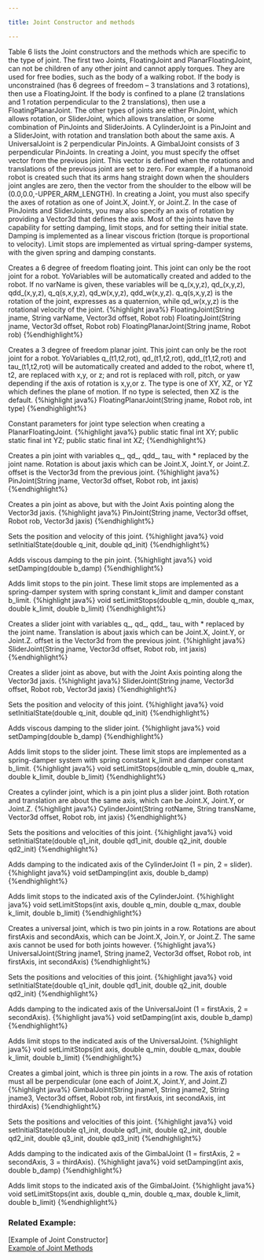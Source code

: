 ```yaml
---

title: Joint Constructor and methods

---
```



Table 6 lists the Joint constructors and the methods which are specific to the type of joint. The first two Joints, FloatingJoint and PlanarFloatingJoint, can not be children of any other joint and cannot apply torques.
They are used for free bodies, such as the body of a walking robot. If the body is unconstrained (has 6 degrees of freedom – 3 translations and 3 rotations), then use a FloatingJoint. 
If the body is confined to a plane (2 translations and 1 rotation perpendicular to the 2 translations), then use a FloatingPlanarJoint. 
The other types of joints are either PinJoint, which allows rotation, or SliderJoint, which allows translation, or some combination of PinJoints and SliderJoints. 
A CylinderJoint is a PinJoint and a SliderJoint, with rotation and translation both about the same axis. A UniversalJoint is 2 perpendicular PinJoints. A GimbalJoint consists of 3 perpendicular PinJoints. 
In creating a Joint, you must specify the offset vector from the previous joint. This vector is defined when the rotations and translations of the previous joint are set to zero. 
For example, if a humanoid robot is created such that its arms hang straight down when the shoulders joint angles are zero, then the vector from the shoulder to the elbow will be (0.0,0.0,-UPPER_ARM_LENGTH). 
In creating a Joint, you must also specify the axes of rotation as one of Joint.X, Joint.Y, or Joint.Z. In the case of PinJoints and SliderJoints, you may also specify an axis of rotation by providing a Vector3d that defines the axis. 
Most of the joints have the capability for setting damping, limit stops, and for setting their initial state. Damping is implemented as a linear viscous friction (torque is proportional to velocity).
Limit stops are implemented as virtual spring-damper systems, with the given spring and damping constants. 

Creates a 6 degree of freedom floating joint. This joint can only be the root joint for a robot. YoVariables will be automatically created and added to the robot. If no varName is given, these variables will be q_(x,y,z), qd_(x,y,z), qdd_(x,y,z), q_q(s,x,y,z), qd_w(x,y,z), qdd_w(x,y,z). q_q(s,x,y,z) is the rotation of the joint, expresses as a quaternion, while qd_w(x,y,z) is the rotational velocity of the joint.
{%highlight java%}
FloatingJoint(String jname, String varName, Vector3d offset, Robot rob) 
FloatingJoint(String jname, Vector3d offset, Robot rob)
FloatingPlanarJoint(String jname, Robot rob) 
{%endhighlight%}

Creates a 3 degree of freedom planar joint. This joint can only be the root joint for a robot. YoVariables q_(t1,t2,rot), qd_(t1,t2,rot), qdd_(t1,t2,rot) and tau_(t1,t2,rot) will be automatically created and added to the robot, where t1, t2, are replaced with x,y, or z; and rot is replaced with roll, pitch, or yaw depending if the axis of rotation is x,y,or z. The type is one of XY, XZ, or YZ which defines the plane of motion. If no type is selected, then XZ is the default.
{%highlight java%}
FloatingPlanarJoint(String jname, Robot rob, int type)
{%endhighlight%}

Constant parameters for joint type selection when creating a PlanarFloatingJoint.
{%highlight java%}
public static final int XY; 
public static final int YZ; 
public static final int XZ;
{%endhighlight%}

Creates a pin joint with variables q_, qd_, qdd_, tau_ with * replaced by the joint name. Rotation is about jaxis which can be Joint.X, Joint.Y, or Joint.Z. offset is the Vector3d from the previous joint.
{%highlight java%}
PinJoint(String jname, Vector3d offset, Robot rob, int jaxis)
{%endhighlight%}

Creates a pin joint as above, but with the Joint Axis pointing along the Vector3d jaxis.
{%highlight java%}
PinJoint(String jname, Vector3d offset, Robot rob, Vector3d jaxis)
{%endhighlight%}

Sets the position and velocity of this joint.
{%highlight java%}
void setInitialState(double q_init, double qd_init)
{%endhighlight%}

Adds viscous damping to the pin joint.
{%highlight java%}
void setDamping(double b_damp)
{%endhighlight%}

Adds limit stops to the pin joint. These limit stops are implemented as a spring-damper system with spring constant k_limit and damper constant b_limit.
{%highlight java%}
void setLimitStops(double q_min, double q_max, double k_limit, double b_limit)
{%endhighlight%}

Creates a slider joint with variables q_, qd_, qdd_, tau_ with * replaced by the joint name. Translation is about jaxis which can be Joint.X, Joint.Y, or Joint.Z. offset is the Vector3d from the previous joint.
{%highlight java%}
SliderJoint(String jname, Vector3d offset, Robot rob, int jaxis)
{%endhighlight%}

Creates a slider joint as above, but with the Joint Axis pointing along the Vector3d jaxis.
{%highlight java%}
SliderJoint(String jname, Vector3d offset, Robot rob, Vector3d jaxis)
{%endhighlight%}

Sets the position and velocity of this joint.
{%highlight java%}
void setInitialState(double q_init, double qd_init)
{%endhighlight%}

Adds viscous damping to the slider joint.
{%highlight java%}
void setDamping(double b_damp)
{%endhighlight%}

Adds limit stops to the slider joint. These limit stops are implemented as a spring-damper system with spring constant k_limit and damper constant b_limit.
{%highlight java%}
void setLimitStops(double q_min, double q_max, double k_limit, double b_limit)
{%endhighlight%}

Creates a cylinder joint, which is a pin joint plus a slider joint. Both rotation and translation are about the same axis, which can be Joint.X, Joint.Y, or Joint.Z.
{%highlight java%}
CylinderJoint(String rotName, String transName, Vector3d offset, Robot rob, int jaxis)
{%endhighlight%}

Sets the positions and velocities of this joint.
{%highlight java%}
void setInitialState(double q1_init, double qd1_init, double q2_init, double qd2_init)
{%endhighlight%}

Adds damping to the indicated axis of the CylinderJoint (1 = pin, 2 = slider).
{%highlight java%}
void setDamping(int axis, double b_damp)
{%endhighlight%}

Adds limit stops to the indicated axis of the CylinderJoint.
{%highlight java%}
void setLimitStops(int axis, double q_min, double q_max, double k_limit, double b_limit)
{%endhighlight%}

Creates a universal joint, which is two pin joints in a row. Rotations are about firstAxis and secondAxis, which can be Joint.X, Join.Y, or Joint.Z. The same axis cannot be used for both joints however.
{%highlight java%}
UniversalJoint(String jname1, String jname2, Vector3d offset, Robot rob, int firstAxis, int secondAxis)
{%endhighlight%}

Sets the positions and velocities of this joint.
{%highlight java%}
void setInitialState(double q1_init, double qd1_init, double q2_init, double qd2_init)
{%endhighlight%}

Adds damping to the indicated axis of the UniversalJoint (1 = firstAxis, 2 = secondAxis).
{%highlight java%}
void setDamping(int axis, double b_damp)
{%endhighlight%}

Adds limit stops to the indicated axis of the UniversalJoint.
{%highlight java%}
void setLimitStops(int axis, double q_min, double q_max, double k_limit, double b_limit)
{%endhighlight%}

Creates a gimbal joint, which is three pin joints in a row. The axis of rotation must all be perpendicular (one each of Joint.X, Joint.Y, and Joint.Z)
{%highlight java%}
GimbalJoint(String jname1, String jname2, String jname3, Vector3d offset, Robot rob, int firstAxis, int secondAxis, int thirdAxis)
{%endhighlight%}

Sets the positions and velocities of this joint.
{%highlight java%}
void setInitialState(double q1_init, double qd1_init, double q2_init, double qd2_init, double q3_init, double qd3_init)
{%endhighlight%}

Adds damping to the indicated axis of the GimbalJoint (1 = firstAxis, 2 = secondAxis, 3 = thirdAxis).
{%highlight java%}
void setDamping(int axis, double b_damp)
{%endhighlight%}

Adds limit stops to the indicated axis of the GimbalJoint.
{%highlight java%}
void setLimitStops(int axis, double q_min, double q_max, double k_limit, double b_limit)
{%endhighlight%}

### Related Example:
[Example of Joint Constructor]  
[Example of Joint Methods]

[Example of Joint Constructor use]: /documentation/20-scs/00-tutorials/07-creating-robot-with-multiple-joints
[Example of Joint Methods]: /documentation/20-scs/00-tutorials/10-implementing-closed-chain-mechanisms-using-external-force-points  
